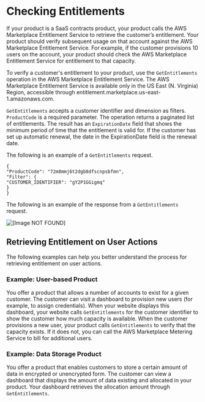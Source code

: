 # Checking Entitlements<a name="checking-entitlements"></a>

 If your product is a SaaS contracts product, your product calls the AWS Marketplace Entitlement Service to retrieve the customer’s entitlement\. Your product should verify subsequent usage on that account against the AWS Marketplace Entitlement Service\. For example, if the customer provisions 10 users on the account, your product should check the AWS Marketplace Entitlement Service for entitlement to that capacity\. 

To verify a customer's entitlement to your product, use the `GetEntitlements` operation in the AWS Marketplace Entitlement Service\. The AWS Marketplace Entitlement Service is available only in the US East \(N\. Virginia\) Region, accessible through entitlement\.marketplace\.us\-east\-1\.amazonaws\.com\. 

 `GetEntitlements` accepts a customer identifier and dimension as filters\. `ProductCode` is a required parameter\. The operation returns a paginated list of entitlements\. The result has an `ExpirationDate` field that shows the minimum period of time that the entitlement is valid for\. If the customer has set up automatic renewal, the date in the ExpirationDate field is the renewal date\.

The following is an example of a `GetEntitlements` request\. 

```
{ 
"ProductCode": "72m8mmj6t2dgb8dfscnpsbfmn", 
"Filter": { 
"CUSTOMER_IDENTIFIER": "gY2P1GGigmq" 
} 
}
```

 The following is an example of the response from a `GetEntitlements` request\. 

 ![\[Image NOT FOUND\]](http://docs.aws.amazon.com/marketplace/latest/userguide/images/saas-getentitlements-response.png) 

## Retrieving Entitlement on User Actions<a name="retrieving-entitlement-on-user-actions"></a>

 The following examples can help you better understand the process for retrieving entitlement on user actions\. 

### Example: User\-based Product<a name="example-user-based-application"></a>

 You offer a product that allows a number of accounts to exist for a given customer\. The customer can visit a dashboard to provision new users \(for example, to assign credentials\)\. When your website displays this dashboard, your website calls `GetEntitlements` for the customer identifier to show the customer how much capacity is available\. When the customer provisions a new user, your product calls `GetEntitlements` to verify that the capacity exists\. If it does not, you can call the AWS Marketplace Metering Service to bill for additional users\. 

### Example: Data Storage Product<a name="example-data-storage-application"></a>

 You offer a product that enables customers to store a certain amount of data in encrypted or unencrypted form\. The customer can view a dashboard that displays the amount of data existing and allocated in your product\. Your dashboard retrieves the allocation amount through `GetEntitlements`\. 